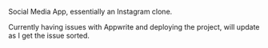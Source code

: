 Social Media App, essentially an Instagram clone.

Currently having issues with Appwrite and deploying the project, will update as I get the issue sorted.
